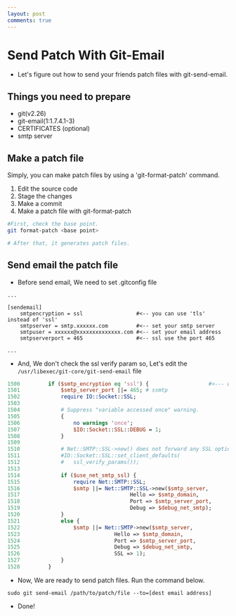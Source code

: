 ```yaml
---
layout: post
comments: true
---
```


# Send Patch With Git-Email

* Let's figure out how to send your friends patch files with git-send-email.

## Things you need to prepare

* git(v2.26)
* git-email(1:1.7.4.1-3)
* CERTIFICATES (optional)
* smtp server

## Make a patch file

Simply, you can make patch files by using a 'git-format-patch' command.

1. Edit the source code
2. Stage the changes
3. Make a commit
4. Make a patch file with git-format-patch

~~~ bash
#First, check the base point.
git format-patch <base point>

# After that, it generates patch files.
~~~

## Send email the patch file

* Before send email, We need to set .gitconfig file

~~~
...

[sendemail]
    smtpencryption = ssl                 #<-- you can use 'tls' instead of 'ssl'
    smtpserver = smtp.xxxxxx.com         #<-- set your smtp server
    smtpuser = xxxxxx@xxxxxxxxxxxxxx.com #<-- set your email address
    smtpserverport = 465                 #<-- ssl use the port 465

...
~~~

* And, We don't check the ssl verify param so, Let's edit the `/usr/libexec/git-core/git-send-email` file

~~~perl
1500         if ($smtp_encryption eq 'ssl') {                   #<--- we use the 'ssl'
1501             $smtp_server_port ||= 465; # ssmtp
1502             require IO::Socket::SSL;
1503
1504             # Suppress "variable accessed once" warning.
1505             {
1506                 no warnings 'once';
1507                 $IO::Socket::SSL::DEBUG = 1;
1508             }
1509
1510             # Net::SMTP::SSL->new() does not forward any SSL options   #<-- we don't use the verify
1511             #IO::Socket::SSL::set_client_defaults(                     #    Let's comment this
1512             #   ssl_verify_params());
1513
1514             if ($use_net_smtp_ssl) {
1515                 require Net::SMTP::SSL;
1516                 $smtp ||= Net::SMTP::SSL->new($smtp_server,
1517                                   Hello => $smtp_domain,
1518                                   Port => $smtp_server_port,
1519                                   Debug => $debug_net_smtp);
1520             }
1521             else {
1522                 $smtp ||= Net::SMTP->new($smtp_server,
1523                              Hello => $smtp_domain,
1524                              Port => $smtp_server_port,
1525                              Debug => $debug_net_smtp,
1526                              SSL => 1);
1527             }
1528         }
~~~

* Now, We are ready to send patch files. Run the command below.

~~~
sudo git send-email /path/to/patch/file --to=[dest email address]
~~~

* Done!
